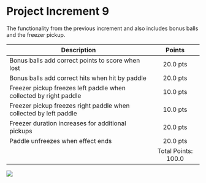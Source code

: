 # Project Increment 9

The functionality from the previous increment and also includes bonus balls and the freezer pickup.

| Description       | Points          |
| ------------- |:-------------:|
| Bonus balls add correct points to score when lost   | 20.0 pts | 
| Bonus balls add correct hits when hit by paddle | 20.0 pts | 
| Freezer pickup freezes left paddle when collected by right paddle |  10.0 pts |
| Freezer pickup freezes right paddle when collected by left paddle |  10.0 pts |
| Freezer duration increases for additional pickups | 20.0 pts |
| Paddle unfreezes when effect ends | 20.0 pts |
| | Total Points: 100.0 |

![](PI9.gif)
